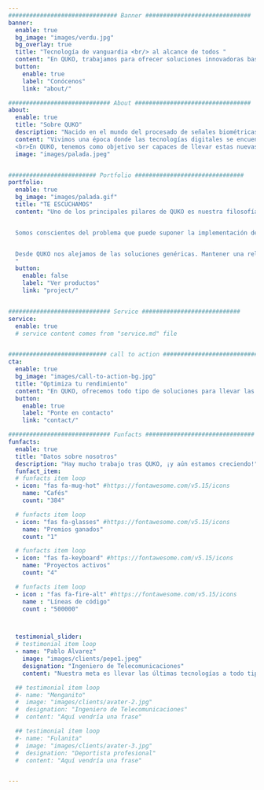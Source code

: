 ```yaml
---
############################### Banner ##############################
banner:
  enable: true
  bg_image: "images/verdu.jpg"
  bg_overlay: true
  title: "Tecnología de vanguardia <br/> al alcance de todos "
  content: "En QUKO, trabajamos para ofrecer soluciones innovadoras basadas en las últimas tecnologías a nuestros clientes"
  button:
    enable: true
    label: "Conócenos"
    link: "about/"

############################# About #################################
about:
  enable: true
  title: "Sobre QUKO"
  description: "Nacido en el mundo del procesado de señales biométricas y biomecánicas, QUKO se creó con una meta clara: poner al alcance de cualquier persona todos los avances tecnológicos que nos rodean"
  content: "Vivimos una época donde las tecnologías digitales se encuentran extremadamente evolucionadas: redes de sistemas empotrados, nuevas técnicas de procesado de señal, data science o inteligencia artificial son ejemplo de ello.  
  <br>En QUKO, tenemos como objetivo ser capaces de llevar estas nuevas herramientas a nuestros usuarios, para que evolucionen ante el reto de la actual revolución digital 2.0 y puedan disponer de ellas para conseguir el máximo rendimiento y beneficios"
  image: "images/palada.jpeg"


######################### Portfolio ###############################
portfolio:
  enable: true
  bg_image: "images/palada.gif"
  title: "TE ESCUCHAMOS"
  content: "Uno de los principales pilares de QUKO es nuestra filosofía de adaptar lo máximo posible las soluciones finales a las necesidades de nuestros clientes.


  Somos conscientes del problema que puede suponer la implementación de tecnologías tan novedosas a gente de sectores alejados de la revolución digital. En este sentido, tenemos como objetivo trabajar codo con codo con los usuarios para lograr una completa y detallada caracterización de cada caso particular, y ofrecer así una solución única que se adapte por completo a sus requerimientos.


  Desde QUKO nos alejamos de las soluciones genéricas. Mantener una relación estrecha y de confianza con nuestros clientes es clave para lograr los mejores resultados.
  "
  button:
    enable: false
    label: "Ver productos"
    link: "project/"


############################# Service ############################
service:
  enable: true
  # service content comes from "service.md" file


############################ call to action ###########################
cta:
  enable: true
  bg_image: "images/call-to-action-bg.jpg"
  title: "Optimiza tu rendimiento"
  content: "En QUKO, ofrecemos todo tipo de soluciones para llevar las últimas tecnologías a diferentes ámbitos<br><br>Si estás interesado en nuestros servicios o tienes cualquier pregunta sobre ellos, ¡no dudes en ponerte en contacto con nosotros!"
  button:
    enable: true
    label: "Ponte en contacto"
    link: "contact/"

############################# Funfacts ###############################
funfacts:
  enable: true
  title: "Datos sobre nosotros"
  description: "Hay mucho trabajo tras QUKO, ¡y aún estamos creciendo!"
  funfact_item:
  # funfacts item loop
  - icon: "fas fa-mug-hot" #https://fontawesome.com/v5.15/icons
    name: "Cafés"
    count: "384"

  # funfacts item loop
  - icon: "fas fa-glasses" #https://fontawesome.com/v5.15/icons
    name: "Premios ganados"
    count: "1"

  # funfacts item loop
  - icon: "fas fa-keyboard" #https://fontawesome.com/v5.15/icons
    name: "Proyectos activos"
    count: "4"

  # funfacts item loop
  - icon : "fas fa-fire-alt" #https://fontawesome.com/v5.15/icons
    name : "Líneas de código"
    count : "500000"



  testimonial_slider:
  # testimonial item loop
  - name: "Pablo Álvarez"
    image: "images/clients/pepe1.jpeg"
    designation: "Ingeniero de Telecomunicaciones"
    content: "Nuestra meta es llevar las últimas tecnologías a todo tipo se sectores, manteniendo una relación cercana con el cliente basada en la confianza y la confidencialidad."

  ## testimonial item loop
  #- name: "Menganito"
  #  image: "images/clients/avater-2.jpg"
  #  designation: "Ingeniero de Telecomunicaciones"
  #  content: "Aquí vendría una frase"

  ## testimonial item loop
  #- name: "Fulanita"
  #  image: "images/clients/avater-3.jpg"
  #  designation: "Deportista profesional"
  #  content: "Aquí vendría una frase"


---
```

